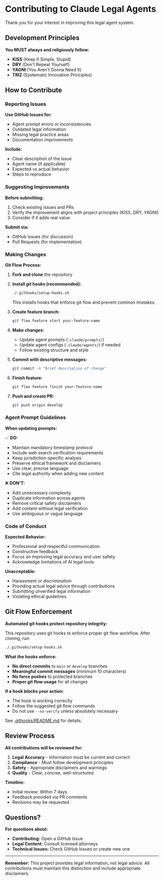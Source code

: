 # Contributing to Claude Legal Agents

Thank you for your interest in improving this legal agent system.

## Development Principles

**You MUST always and religiously follow:**<br/>
- **KISS** (Keep It Simple, Stupid)<br/>
- **DRY** (Don't Repeat Yourself)<br/>
- **YAGNI** (You Aren't Gonna Need It)<br/>
- **TRIZ** (Systematic Innovation Principles)

## How to Contribute

### Reporting Issues

**Use GitHub Issues for:**<br/>
- Agent prompt errors or inconsistencies<br/>
- Outdated legal information<br/>
- Missing legal practice areas<br/>
- Documentation improvements

**Include:**<br/>
- Clear description of the issue<br/>
- Agent name (if applicable)<br/>
- Expected vs actual behavior<br/>
- Steps to reproduce

### Suggesting Improvements

**Before submitting:**<br/>
1. Check existing issues and PRs<br/>
2. Verify the improvement aligns with project principles (KISS, DRY, YAGNI)<br/>
3. Consider if it adds real value

**Submit via:**<br/>
- GitHub Issues (for discussion)<br/>
- Pull Requests (for implementation)

### Making Changes

**Git Flow Process:**

1. **Fork and clone** the repository
2. **Install git hooks (recommended):**
   ```bash
   ./.githooks/setup-hooks.sh
   ```
   This installs hooks that enforce git flow and prevent common mistakes.

3. **Create feature branch:**
   ```bash
   git flow feature start your-feature-name
   ```
4. **Make changes:**<br/>
   - Update agent prompts (`.claude/prompts/`)<br/>
   - Update agent configs (`.claude/agents/`) if needed<br/>
   - Follow existing structure and style
5. **Commit with descriptive messages:**
   ```bash
   git commit -m "Brief description of change"
   ```
6. **Finish feature:**
   ```bash
   git flow feature finish your-feature-name
   ```
7. **Push and create PR:**
   ```bash
   git push origin develop
   ```

### Agent Prompt Guidelines

**When updating prompts:**

✅ **DO:**<br/>
- Maintain mandatory timestamp protocol<br/>
- Include web search verification requirements<br/>
- Keep jurisdiction-specific analysis<br/>
- Preserve ethical framework and disclaimers<br/>
- Use clear, precise language<br/>
- Cite legal authority when adding new content

❌ **DON'T:**<br/>
- Add unnecessary complexity<br/>
- Duplicate information across agents<br/>
- Remove critical safety disclaimers<br/>
- Add content without legal verification<br/>
- Use ambiguous or vague language

### Code of Conduct

**Expected Behavior:**<br/>
- Professional and respectful communication<br/>
- Constructive feedback<br/>
- Focus on improving legal accuracy and user safety<br/>
- Acknowledge limitations of AI legal tools

**Unacceptable:**<br/>
- Harassment or discrimination<br/>
- Providing actual legal advice through contributions<br/>
- Submitting unverified legal information<br/>
- Violating ethical guidelines

## Git Flow Enforcement

**Automated git hooks protect repository integrity:**

This repository uses git hooks to enforce proper git flow workflow. After cloning, run:

```bash
./.githooks/setup-hooks.sh
```

**What the hooks enforce:**<br/>
- **No direct commits** to `main` or `develop` branches<br/>
- **Meaningful commit messages** (minimum 10 characters)<br/>
- **No force pushes** to protected branches<br/>
- **Proper git flow usage** for all changes

**If a hook blocks your action:**<br/>
- The hook is working correctly<br/>
- Follow the suggested git flow commands<br/>
- Do not use `--no-verify` unless absolutely necessary

See [.githooks/README.md](.githooks/README.md) for details.

## Review Process

**All contributions will be reviewed for:**<br/>
1. **Legal Accuracy** - Information must be current and correct<br/>
2. **Compliance** - Must follow development principles<br/>
3. **Safety** - Appropriate disclaimers and warnings<br/>
4. **Quality** - Clear, concise, well-structured

**Timeline:**<br/>
- Initial review: Within 7 days<br/>
- Feedback provided via PR comments<br/>
- Revisions may be requested

## Questions?

**For questions about:**<br/>
- **Contributing:** Open a GitHub Issue<br/>
- **Legal Content:** Consult licensed attorneys<br/>
- **Technical Issues:** Check GitHub Issues or create new one

---

**Remember:** This project provides legal information, not legal advice. All contributions must maintain this distinction and include appropriate disclaimers.
